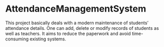 # AttendanceManagementSystem
This project basically deals with a modern maintenance of students’ attendance details. One can add, delete or modify records of students as well as teachers. It aims to reduce the paperwork and avoid time-consuming existing systems.
